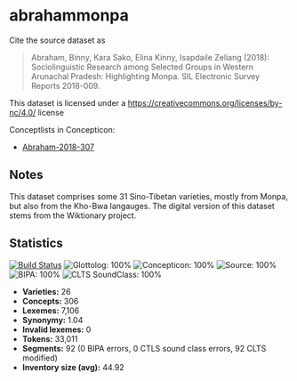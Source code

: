 # abrahammonpa

Cite the source dataset as

> Abraham, Binny, Kara Sako, Elina Kinny, Isapdaile Zeliang (2018):  Sociolinguistic Research among Selected Groups in Western Arunachal Pradesh: Highlighting Monpa. SIL Electronic Survey Reports 2018-009.

This dataset is licensed under a https://creativecommons.org/licenses/by-nc/4.0/ license

Conceptlists in Concepticon:
- [Abraham-2018-307](http://concepticon.clld.org/contributions/Abraham-2018-307)

## Notes

This dataset comprises some 31 Sino-Tibetan varieties, mostly from Monpa, but also from the Kho-Bwa langauges. The digital version of this dataset stems from the Wiktionary project.



## Statistics


[![Build Status](https://travis-ci.org/lexibank/abrahammonpa.svg?branch=master)](https://travis-ci.org/lexibank/abrahammonpa)
![Glottolog: 100%](https://img.shields.io/badge/Glottolog-100%25-brightgreen.svg "Glottolog: 100%")
![Concepticon: 100%](https://img.shields.io/badge/Concepticon-100%25-brightgreen.svg "Concepticon: 100%")
![Source: 100%](https://img.shields.io/badge/Source-100%25-brightgreen.svg "Source: 100%")
![BIPA: 100%](https://img.shields.io/badge/BIPA-100%25-brightgreen.svg "BIPA: 100%")
![CLTS SoundClass: 100%](https://img.shields.io/badge/CLTS%20SoundClass-100%25-brightgreen.svg "CLTS SoundClass: 100%")

- **Varieties:** 26
- **Concepts:** 306
- **Lexemes:** 7,106
- **Synonymy:** 1.04
- **Invalid lexemes:** 0
- **Tokens:** 33,011
- **Segments:** 92 (0 BIPA errors, 0 CTLS sound class errors, 92 CLTS modified)
- **Inventory size (avg):** 44.92
